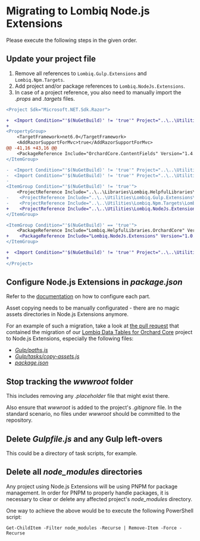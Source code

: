 # Migrating to Lombiq Node.js Extensions

Please execute the following steps in the given order.

## Update your project file
    
1. Remove all references to `Lombiq.Gulp.Extensions` and `Lombiq.Npm.Targets`.
1. Add project and/or package references to `Lombiq.NodeJs.Extensions`.
1. In case of a project reference, you also need to manually import the _.props_ and _.targets_ files.

```diff
<Project Sdk="Microsoft.NET.Sdk.Razor">

+  <Import Condition="'$(NuGetBuild)' != 'true'" Project="..\..\Utilities\Lombiq.NodeJs.Extensions\Lombiq.NodeJs.Extensions\Lombiq.NodeJs.Extensions.props" />
+
<PropertyGroup>
    <TargetFramework>net6.0</TargetFramework>
    <AddRazorSupportForMvc>true</AddRazorSupportForMvc>
@@ -41,16 +43,16 @@
    <PackageReference Include="OrchardCore.ContentFields" Version="1.4.0" />
</ItemGroup>

-  <Import Condition="'$(NuGetBuild)' != 'true'" Project="..\..\Utilities\Lombiq.Npm.Targets\Lombiq.Npm.Targets.props" />
-  <Import Condition="'$(NuGetBuild)' != 'true'" Project="..\..\Utilities\Lombiq.Npm.Targets\Lombiq.Npm.Targets.targets" />
-
<ItemGroup Condition="'$(NuGetBuild)' != 'true'">
    <ProjectReference Include="..\..\Libraries\Lombiq.HelpfulLibraries\Lombiq.HelpfulLibraries.OrchardCore\Lombiq.HelpfulLibraries.OrchardCore.csproj" />
-    <ProjectReference Include="..\..\Utilities\Lombiq.Gulp.Extensions\Lombiq.Gulp.Extensions.csproj" />
-    <ProjectReference Include="..\..\Utilities\Lombiq.Npm.Targets\Lombiq.Npm.Targets.csproj" />
+    <ProjectReference Include="..\..\Utilities\Lombiq.NodeJs.Extensions\Lombiq.NodeJs.Extensions\Lombiq.NodeJs.Extensions.csproj" />
</ItemGroup>

<ItemGroup Condition="'$(NuGetBuild)' == 'true'">
    <PackageReference Include="Lombiq.HelpfulLibraries.OrchardCore" Version="4.7.0" />
+    <PackageReference Include="Lombiq.NodeJs.Extensions" Version="1.0.0-alpha.osoe-84.4" />
</ItemGroup>

+  <Import Condition="'$(NuGetBuild)' != 'true'" Project="..\..\Utilities\Lombiq.NodeJs.Extensions\Lombiq.NodeJs.Extensions\Lombiq.NodeJs.Extensions.targets" />
+
</Project>
```

## Configure Node.js Extensions in _package.json_

Refer to the [documentation](https://github.com/Lombiq/NodeJs-Extensions#configuration) on how to configure each part.

Asset copying needs to be manually configurated - there are no magic assets directories in Node.js Extensions anymore.

For an example of such a migration, take a look at [the pull request](https://github.com/Lombiq/Orchard-Data-Tables/pull/119/files) that contained the migration of our [Lombiq Data Tables for Orchard Core](https://github.com/Lombiq/Orchard-Data-Tables) project to Node.js Extensions, especially the following files:

- [_Gulp/paths.js_](https://github.com/Lombiq/Orchard-Data-Tables/pull/119/files#diff-e0eb38d1cb73f76b93897a0386c839af3a2046a26e34e8b9720cc051a479c05dL1)
- [_Gulp/tasks/copy-assets.js_](https://github.com/Lombiq/Orchard-Data-Tables/pull/119/files#diff-0499a158a5344045f1692884b486e90f3165f532c0987fad94c7421bee861477L4)
- [_package.json_](https://github.com/Lombiq/Orchard-Data-Tables/pull/119/files#diff-07262515c308107536d6233046a521a4263e241ac53e988609f7fd2187e75cbdR14)

## Stop tracking the _wwwroot_ folder

This includes removing any _.placeholder_ file that might exist there.

Also ensure that _wwwroot_ is added to the project's _.gitignore_ file. In the standard scenario, no files under _wwwroot_ should be committed to the repository.

## Delete _Gulpfile.js_ and any Gulp left-overs

This could be a directory of task scripts, for example.

## Delete all _node_modules_ directories

Any project using Node.js Extensions will be using PNPM for package management. In order for PNPM to properly handle packages, it is necessary to clear or delete any affected project's _node_modules_ directory.

One way to achieve the above would be to execute the following PowerShell script:

```pwsh
Get-ChildItem -Filter node_modules -Recurse | Remove-Item -Force -Recurse
```

